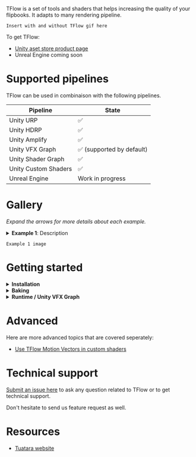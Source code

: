 TFlow is a set of tools and shaders that helps increasing the quality of your flipbooks. It adapts to many rendering pipeline.

```
Insert with and without TFlow gif here
```

To get TFlow: 
- [Unity aset store product page](missing_link)
- Unreal Engine coming soon

# Supported pipelines

TFlow can be used in combinaison with the following pipelines.

| Pipeline            | State |
|-------              |-------|
| Unity URP           |  ✅  |
| Unity HDRP          |  ✅  |
| Unity Amplify       |  ✅  |
| Unity VFX Graph     |  ✅  (supported by default) |
| Unity Shader Graph  |  ✅   |
| Unity Custom Shaders  |  ✅   |
| Unreal Engine       |  Work in progress  |

# Gallery

*Expand the arrows for more details about each example.*

<details>
  <summary><strong>Example 1</strong>: Description</summary>
  Example details
</details>

```
Example 1 image
```

# Getting started

<details>
  <summary><strong>Installation</strong></summary>
  Explain here 
</details>
<details>
  <summary><strong>Baking</strong></summary>
  Explain here 
</details>
<details>
  <summary><strong>Runtime / Unity VFX Graph</strong></summary>
  Explain here 
</details>

# Advanced

Here are more advanced topics that are covered seperately:

- [Use TFlow Motion Vectors in custom shaders](missing_link)

# Technical support

[Submit an issue here](https://github.com/Tuatara-VFX/TFlow/issues) to ask any question related to TFlow or to get technical support. 

Don't hesitate to send us feature request as well.

# Resources

- [Tuatara website](https://tuataragames.com/)